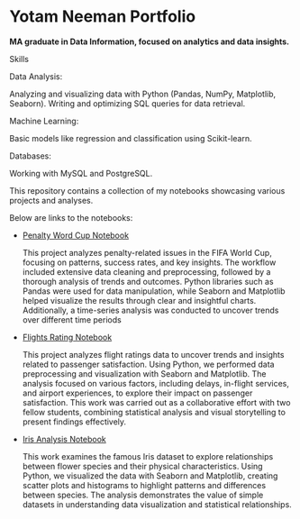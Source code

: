 # Yotam Neeman Portfolio
**MA graduate in Data Information, focused on analytics and data insights.**

Skills

Data Analysis:

Analyzing and visualizing data with Python (Pandas, NumPy, Matplotlib, Seaborn).
Writing and optimizing SQL queries for data retrieval.

Machine Learning:

Basic models like regression and classification using Scikit-learn.

Databases:

Working with MySQL and PostgreSQL.

This repository contains a collection of my notebooks showcasing various projects and analyses.

Below are links to the notebooks:

- [Penalty Word Cup Notebook](penalty_word_cup%20(1).ipynb)

  This project analyzes penalty-related issues in the FIFA World Cup, focusing on patterns, success rates, and key insights. The workflow included extensive data cleaning and preprocessing, followed by a thorough analysis of trends and outcomes.
Python libraries such as Pandas were used for data manipulation, while Seaborn and Matplotlib helped visualize the results through clear and insightful charts. Additionally, a time-series analysis was conducted to uncover trends over different time periods 

- [Flights Rating Notebook](Ex3_Visualization.ipynb)

  This project analyzes flight ratings data to uncover trends and insights related to passenger satisfaction. Using Python, we performed data preprocessing and visualization with Seaborn and Matplotlib. The analysis focused on various factors, including delays, in-flight services, and airport experiences, to explore their impact on passenger satisfaction.
This work was carried out as a collaborative effort with two fellow students, combining statistical analysis and visual storytelling to present findings effectively.

- [Iris Analysis Notebook](iris_YN.ipynb)

  This work examines the famous Iris dataset to explore relationships between flower species and their physical characteristics. Using Python, we visualized the data with Seaborn and Matplotlib, creating scatter plots and histograms to highlight patterns and differences between species. The analysis demonstrates the value of simple datasets in understanding data visualization and statistical relationships.


